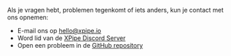 Als je vragen hebt, problemen tegenkomt of iets anders, kun je contact met ons opnemen:

- E-mail ons op [hello@xpipe.io](mailto://hello@xpipe.io)
- Word lid van de [XPipe Discord Server](https://discord.gg/8y89vS8cRb)
- Open een probleem in de [GitHub repository](https://github.com/xpipe-io/xpipe)